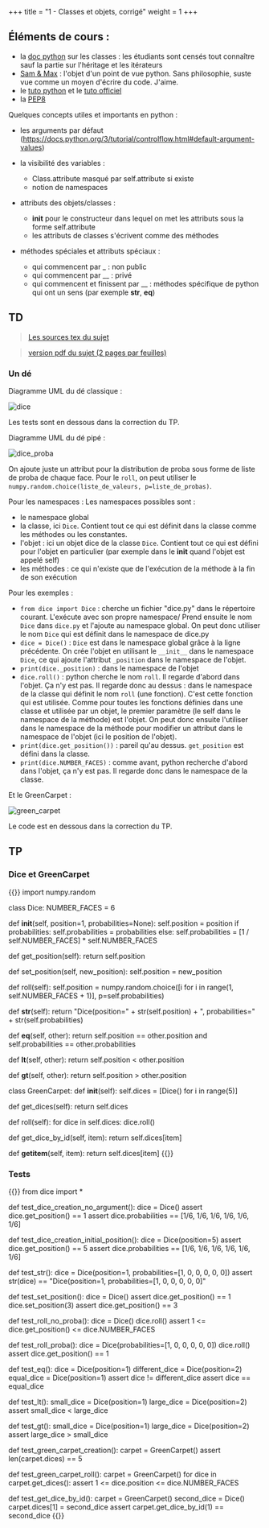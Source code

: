 +++
title = "1 - Classes et objets, corrigé"
weight = 1
+++




## Éléments de cours :

  - la [doc python](https://docs.python.org/3/tutorial/classes.html) sur les classes : les étudiants sont censés tout connaître sauf la partie sur l'héritage et les itérateurs
  - [Sam & Max](http://sametmax.com/le-guide-ultime-et-definitif-sur-la-programmation-orientee-objet-en-python-a-lusage-des-debutants-qui-sont-rassures-par-les-textes-detailles-qui-prennent-le-temps-de-tout-expliquer-partie-1/
) : l'objet d'un point de vue python. Sans philosophie, suste vue comme un moyen d'écrire du code. J'aime. 
  - le [tuto python](https://informatique.centrale-marseille.fr/tutos/post/python-bases.html) et le [tuto officiel](https://docs.python.org/3/tutorial/index.html)
  - la [PEP8](https://www.python.org/dev/peps/pep-0008)
  

Quelques concepts utiles et importants en python : 

  - les arguments par défaut (https://docs.python.org/3/tutorial/controlflow.html#default-argument-values)
  - la visibilité des variables :

    - Class.attribute masqué par self.attribute si existe
    - notion de namespaces

  - attributs des objets/classes :

    - __init__ pour le constructeur dans lequel on met les attributs sous la forme self.attribute
    - les attributs de classes s'écrivent comme des méthodes

  - méthodes spéciales et attributs spéciaux :

    - qui commencent par _ : non public
    - qui commencent par __ : privé
    - qui commencent et finissent par __ : méthodes spécifique de python qui ont un sens (par exemple __str__, __eq__)


## TD

> [Les sources tex du sujet](/ressources/TD_1.tex)

> [version pdf du sujet (2 pages par feuilles)](/ressources/TD_1_impression.pdf)

### Un dé

Diagramme UML du dé classique :

![dice](/img/dice_init.png)

Les tests sont en dessous dans la correction du TP.

Diagramme UML du dé pipé :

![dice_proba](/img/dice_proba.png)

On ajoute juste un attribut pour la distribution de proba sous forme de liste de proba de chaque face.
Pour le `roll`, on peut utiliser le `numpy.random.choice(liste_de_valeurs, p=liste_de_probas)`.

Pour les namespaces :
Les namespaces possibles sont :

  - le namespace global
  - la classe, ici `Dice`. Contient tout ce qui est définit dans la classe comme les méthodes ou les constantes.
  - l'objet : ici un objet dice de la classe `Dice`. Contient tout ce qui est défini pour l'objet en particulier (par exemple dans le __init__ quand l'objet est appelé self)
  - les méthodes : ce qui n'existe que de l'exécution de la méthode à la fin de son exécution

Pour les exemples :

  - `from dice import Dice` : cherche un fichier "dice.py" dans le répertoire courant. L'exécute avec son propre namespace/ Prend ensuite le nom `Dice` dans `dice.py` et l'ajoute au namespace global. On peut donc utiliser le nom `Dice` qui est définit dans le namespace de dice.py
  - `dice = Dice()` : `Dice` est dans le namespace global grâce à la ligne précédente. On crée l'objet en utilisant le `__init__` dans le namespace `Dice`, ce qui ajoute l'attribut `_position` dans le namespace de l'objet.
  - `print(dice._position)` : dans le namespace de l'objet
  - `dice.roll()` : python cherche le nom `roll`. Il regarde d'abord dans l'objet. Ça n'y est pas. Il regarde donc au dessus : dans le namespace de la classe qui définit le nom `roll` (une fonction). C'est cette fonction qui est utilisée. Comme pour toutes les fonctions définies dans une classe et utilisée par un objet, le premier paramètre (le self dans le namespace de la méthode) est l'objet. On peut donc ensuite l'utiliser dans le namespace de la méthode pour modifier un attribut dans le namespace de l'objet (ici le position de l'objet).
  - `print(dice.get_position())` : pareil qu'au dessus. `get_position` est défini dans la classe.
  - `print(dice.NUMBER_FACES)` : comme avant, python recherche d'abord dans l'objet, ça n'y est pas. Il regarde donc dans le namespace de la classe.


Et le GreenCarpet :

![green_carpet](/img/greenCarpet.png)

Le code est en dessous dans la correction du TP.


## TP
### Dice et GreenCarpet

{{<highlight python >}}
import numpy.random

class Dice:
  NUMBER_FACES = 6

  def __init__(self, position=1, probabilities=None):
    self.position = position
    if probabilities:
      self.probabilities = probabilities
    else:
      self.probabilities = [1 / self.NUMBER_FACES] * self.NUMBER_FACES

  def get_position(self):
    return self.position

  def set_position(self, new_position):
    self.position = new_position

  def roll(self):
    self.position = numpy.random.choice([i for i in range(1, self.NUMBER_FACES + 1)], p=self.probabilities)

  def __str__(self):
    return "Dice(position=" + str(self.position) + ", probabilities=" + str(self.probabilities)

  def __eq__(self, other):
    return self.position == other.position and self.probabilities == other.probabilities

  def __lt__(self, other):
    return self.position < other.position

  def __gt__(self, other):
    return self.position > other.position


class GreenCarpet:
  def __init__(self):
    self.dices = [Dice() for i in range(5)]

  def get_dices(self):
    return self.dices

  def roll(self):
    for dice in self.dices:
      dice.roll()

  def get_dice_by_id(self, item):
    return self.dices[item]

  def __getitem__(self, item):
    return self.dices[item]
{{</highlight>}}

### Tests

{{<highlight python>}}
from dice import *


def test_dice_creation_no_argument():
    dice = Dice()
    assert dice.get_position() == 1
    assert dice.probabilities == [1/6, 1/6, 1/6, 1/6, 1/6, 1/6]


def test_dice_creation_initial_position():
    dice = Dice(position=5)
    assert dice.get_position() == 5
    assert dice.probabilities == [1/6, 1/6, 1/6, 1/6, 1/6, 1/6]


def test_str():
    dice = Dice(position=1, probabilities=[1, 0, 0, 0, 0, 0])
    assert str(dice) == "Dice(position=1, probabilities=[1, 0, 0, 0, 0, 0]"


def test_set_position():
    dice = Dice()
    assert dice.get_position() == 1
    dice.set_position(3)
    assert dice.get_position() == 3


def test_roll_no_proba():
    dice = Dice()
    dice.roll()
    assert 1 <= dice.get_position() <= dice.NUMBER_FACES


def test_roll_proba():
    dice = Dice(probabilities=[1, 0, 0, 0, 0, 0])
    dice.roll()
    assert dice.get_position() == 1


def test_eq():
    dice = Dice(position=1)
    different_dice = Dice(position=2)
    equal_dice = Dice(position=1)
    assert dice != different_dice
    assert dice == equal_dice


def test_lt():
    small_dice = Dice(position=1)
    large_dice = Dice(position=2)
    assert small_dice < large_dice


def test_gt():
    small_dice = Dice(position=1)
    large_dice = Dice(position=2)
    assert large_dice > small_dice


def test_green_carpet_creation():
    carpet = GreenCarpet()
    assert len(carpet.dices) == 5


def test_green_carpet_roll():
    carpet = GreenCarpet()
    for dice in carpet.get_dices():
        assert 1 <= dice.position <= dice.NUMBER_FACES


def test_get_dice_by_id():
    carpet = GreenCarpet()
    second_dice = Dice()
    carpet.dices[1] = second_dice
    assert carpet.get_dice_by_id(1) == second_dice
{{</highlight>}}